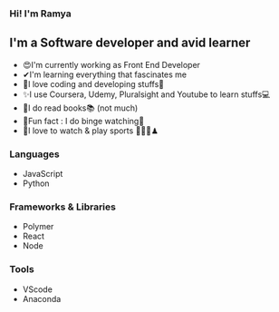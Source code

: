 ### Hi! I'm Ramya

## I'm a Software developer and avid learner

- 😍I'm currently working as Front End Developer
- ✔I'm learning everything that fascinates me
- 💖I love coding and developing stuffs🧬
- ✨I use Coursera, Udemy, Pluralsight and Youtube to learn stuffs💻
- 🤞I do read books📚 (not much)
- 🎈Fun fact : I do binge watching👀
- 🏓I love to watch & play sports 🏸🏏🎲♟

### Languages

- JavaScript
- Python
  
### Frameworks & Libraries

- Polymer
- React
- Node

### Tools
- VScode
- Anaconda